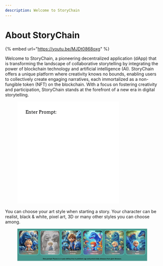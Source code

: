 ```yaml
---
description: Welcome to StoryChain
---
```


# About StoryChain



{% embed url="https://youtu.be/MJDt0868oxg" %}

Welcome to StoryChain, a pioneering decentralized application (dApp) that is transforming the landscape of collaborative storytelling by integrating the power of blockchain technology and artificial intelligence (AI). StoryChain offers a unique platform where creativity knows no bounds, enabling users to collectively create engaging narratives, each immortalized as a non-fungible token (NFT) on the blockchain. With a focus on fostering creativity and participation, StoryChain stands at the forefront of a new era in digital storytelling.

<figure><img src=".gitbook/assets/howto.gif" alt=""><figcaption></figcaption></figure>



You can choose your art style when starting a story. Your character can be realist, black & white, pixel art, 3D or many other styles you can choose among.

<figure><img src=".gitbook/assets/styles.png" alt=""><figcaption></figcaption></figure>



